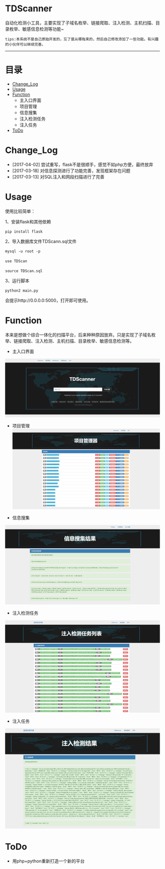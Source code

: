 # TDScanner
自动化检测小工具，主要实现了子域名枚举、链接爬取、注入检测、主机扫描、目录枚举、敏感信息检测等功能~

```
tips:本系统不是自己原始开发的，忘了是从哪拖来的，然后自己修改添加了一些功能。有兴趣的小伙伴可以继续完善。
```

****

# 目录
* [Change_Log](#Change_Log)
* [Usage](#Usage)
* [Function](#Function)
    * 主入口界面
    * 项目管理
    * 信息搜集
    * 注入检测任务
    * 注入任务
* [ToDo](#ToDo)
    
    
# Change_Log

- [2017-04-02] 尝试重写，flask不是很顺手，感觉不如php方便，最终放弃
- [2017-03-18] 对信息探测进行了功能完善，发现框架存在问题
- [2017-03-13] 对SQL注入和网段扫描进行了完善
  
# Usage

使用比较简单：

1、安装flask和其他依赖

```
pip install flask

```

2、导入数据库文件TDScann.sql文件

```
mysql -u root -p

use TDScan

source TDScan.sql

```

3、运行脚本

```
python2 main.py
```

会提示http://0.0.0.0:5000，打开即可使用。

# Function

本来是想做个综合一体化的扫描平台，后来种种原因放弃。只是实现了子域名枚举、链接爬取、注入检测、主机扫描、目录枚举、敏感信息检测等。

- 主入口界面

![pic](images/pic1.png)

- 项目管理
![pic](images/pic2.png)

- 信息搜集

![pic](images/pic3.png)

- 注入检测任务

![pic](images/pic4.png)

- 注入任务

![pic](images/pic5.png)


# ToDo

- 用php+python重新打造一个新的平台


